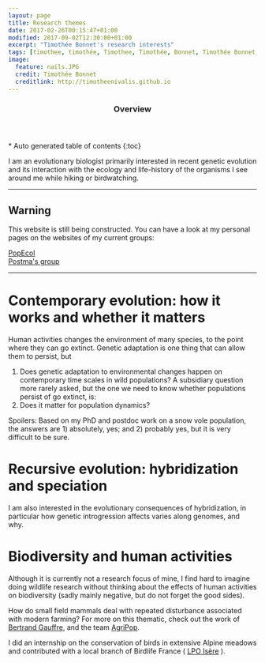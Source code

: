 ```yaml
---
layout: page
title: Research themes
date: 2017-02-26T00:15:47+01:00
modified: 2017-09-02T12:30:00+01:00
excerpt: "Timothée Bonnet's research interests"
tags: [timothee, timothée, Timothee, Timothée, Bonnet, Timothée Bonnet, research, biology, evolution, snow voles, chionomys nivalis, hybridization, introgression]
image:
  feature: nails.JPG
  credit: Timothée Bonnet
  creditlink: http://timotheenivalis.github.io
---
```

<section id="table-of-contents" class="toc">
  <header>
    <h3>Overview</h3>
  </header>
<div id="drawer" markdown="1">
*  Auto generated table of contents
{:toc}
</div>
</section><!-- /#table-of-contents -->


I am an evolutionary biologist primarily interested in recent genetic evolution and its interaction with the ecology and life-history of the organisms I see around me while hiking or birdwatching.

---
## Warning
This website is still being constructed. You can have a look at my personal pages on the websites of my current groups:
<div markdown="0"><a href="http://www.popecol.org/team/timothee-bonnet/" class="btn btn-success">PopEcol</a></div>
<div markdown="0"><a
 href="http://erikpostma.net/group.html#timothee" class="btn btn-info">Postma's group</a></div>

 ---


# Contemporary evolution: how it works and whether it matters  

Human activities changes the environment of many species, to the point where they can go extinct. Genetic adaptation is one thing that can allow them to persist, but
1) Does genetic adaptation to environmental changes happen on contemporary time scales in wild populations?
A subsidiary question more rarely asked, but the one we need to know whether populations persist of go extinct, is:
2) Does it matter for population dynamics?

Spoilers: Based on my PhD and postdoc work on a snow vole population, the answers are 1) absolutely, yes; and 2) probably yes, but it is very difficult to be sure.

# Recursive evolution: hybridization and speciation

I am also interested in the evolutionary consequences of hybridization, in particular how genetic introgression affects varies along genomes, and why.

# Biodiversity and human activities

Although it is currently not a research focus of mine, I find hard to imagine doing wildlife research without thinking about the effects of human activities on biodiversity (sadly mainly negative, but do not forget the good sides).

How do small field mammals deal with repeated disturbance associated with modern farming?
For more on this thematic, check out the work of [Bertrand Gauffre](http://www.cebc.cnrs.fr/Fidentite/gauffre/GB_gauffre.htm), and the team [AgriPop](http://www.za.plainevalsevre.cnrs.fr/).

I did an internship on the conservation of birds in extensive Alpine meadows and contributed with a local branch of Birdlife France ( [LPO Isère](http://isere.lpo.fr/) ).
